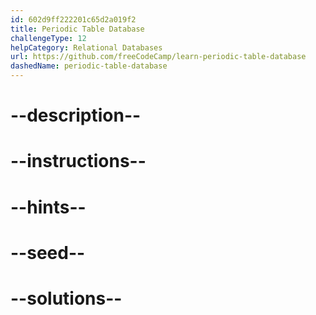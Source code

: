 ```yaml
---
id: 602d9ff222201c65d2a019f2
title: Periodic Table Database
challengeType: 12
helpCategory: Relational Databases
url: https://github.com/freeCodeCamp/learn-periodic-table-database
dashedName: periodic-table-database
---
```


# --description--

# --instructions--

# --hints--

# --seed--

# --solutions--
